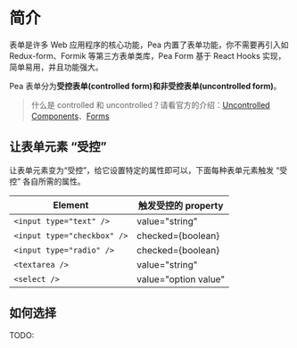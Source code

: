 # 简介

表单是许多 Web 应用程序的核心功能，Pea 内置了表单功能，你不需要再引入如 Redux-form、Formik 等第三方表单类库，Pea Form 基于 React Hooks 实现，简单易用，并且功能强大。

Pea 表单分为**受控表单(controlled form)**和**非受控表单(uncontrolled form)**。

> 什么是 controlled 和 uncontrolled？请看官方的介绍：[Uncontrolled Components](https://reactjs.org/docs/uncontrolled-components.html)、[Forms](https://reactjs.org/docs/forms.html)

## 让表单元素 “受控”

让表单元素变为“受控”，给它设置特定的属性即可以，下面每种表单元素触发 “受控” 各自所需的属性。

| Element                   | 触发受控的 property  |
| ------------------------- | -------------------- |
| `<input type="text" />`     | value="string"       |
| `<input type="checkbox" />` | checked={boolean}    |
| `<input type="radio" />`    | checked={boolean}    |
| `<textarea />`              | value="string"       |
| `<select />`                | value="option value" |




## 如何选择


TODO: 